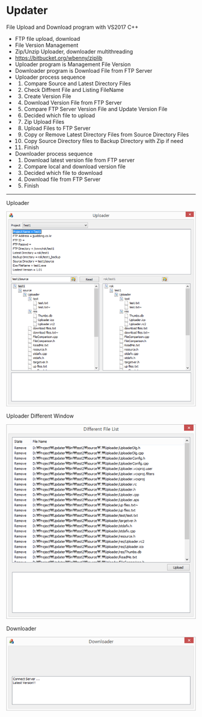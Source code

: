 # Updater
File Upload and Download program with VS2017 C++
- FTP file upload, download
- File Version Management
- Zip/Unzip Uploader, downloader multithreading
 - https://bitbucket.org/wbenny/ziplib
- Uploader program is Management File Version
- Downloader program is Download File from FTP Server
- Uploader process sequence
 - 1. Compare Source and Latest Directory Files
 - 2. Check Diffrent File and Listing FileName
 - 3. Create Version File
 - 4. Download Version File from FTP Server
 - 5. Compare FTP Server Version File and Update Version File
 - 6. Decided which file to upload 
 - 7. Zip Upload Files
 - 8. Upload Files to FTP Server
 - 9. Copy or Remove Latest Directory Files from Source Directory Files
 - 10. Copy Source Directory files to Backup Directory with Zip if need
 - 11. Finish
- Downloader process sequence
 - 1. Download latest version file from FTP server
 - 2. Compare local and download version file
 - 3. Decided which file to download
 - 4. Download file from FTP Server
 - 5. Finish
 
 --------------------------------------------------------------
Uploader

![Alt text](https://github.com/jjuiddong/Updater/blob/master/Doc/img1.png?raw=true)

Uploader Different Window

![Alt text](https://github.com/jjuiddong/Updater/blob/master/Doc/img2.png?raw=true)

Downloader

![Alt text](https://github.com/jjuiddong/Updater/blob/master/Doc/img3.png?raw=true)
